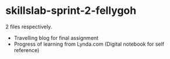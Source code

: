 # skillslab-sprint-2-fellygoh

2 files respectively.
- Travelling blog for final assignment
- Progress of learning from Lynda.com (Digital notebook for self reference)
